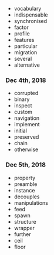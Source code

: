+ vocabulary
+ indispensable
+ synchronised
+ factor
+ profile
+ features
+ particular
+ migration
+ several
+ alternative
### Dec 4th, 2018
+ corrupted
+ binary
+ inspect
+ custom
+ navigation
+ implement
+ initial
+ preserved
+ chain
+ otherwise
### Dec 5th, 2018
+ property
+ preamble
+ instance
+ decouples
+ manipulations 
+ feed
+ spawn
+ structure
+ wrapper 
+ further
+ ceil
+ floor
